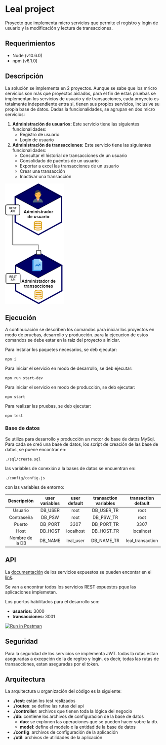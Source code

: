 # Leal project
Proyecto que implementa micro servicios que permite el registro y login de usuario y la modificación y lectura de transacciones.

## Requerimientos
* Node (v10.6.0)
* npm (v6.1.0)

## Descripción

La solución se implementa en 2 proyectos. Aunque se sabe que los mricro servicios son más que proyectos aislados, para el fin de estas pruebas se implementan los servicios de usuario y de transacciones, cada proyecto es totalmente independiente entra si, tienen sus propios servicios, inclusive su propia base de datos.
Dadas la funcionalidades, se agrupan en dos micro servicios:
1. __Administración de usuarios:__ Este servicio tiene las siguientes funcionalidades:
   * Registro de usuario
   * Login de usuario
2. __Administración de transacciones:__ Este servicio tiene las siguientes funcionalidades:
   * Consultar el historial de transacciones de un usuario
   * Consolidado de puentos de un usuario
   * Exportar a excel las transacciones de un usuario
   * Crear una transacción
   * Inactivar una transacción

![Microservices](https://github.com/lautaro2385/lealtest/blob/master/Untitled%20Diagram.png)

## Ejecución
A continucación se describen los comandos para iniciar los proyectos en modo de pruebas, desarrollo y producción. para la ejecucion de estos comandos se debe estar en la raiz del proyecto a iniciar.

Para instalar los paquetes necesarios, se deb ejecutar:
~~~~
npm i
~~~~

Para iniciar el servicio en modo de desarrollo, se deb ejecutar:
~~~~
npm run start-dev
~~~~

Para iniciar el servicio en modo de producción, se deb ejecutar:
~~~~
npm start
~~~~

Para realizar las pruebas, se deb ejecutar:
~~~~
npm test
~~~~

### Base de datos
Se utiliza para desarrollo y producción un motor de base de datos MySql. Para cada se creó una base de datos, los script de creación de las base de datos, se puene encontrar en:
~~~~
./sql/create.sql
~~~~
las variables de conexión a la bases de datos se encuentran en:
~~~~
./config/config.js
~~~~
con las variables de entorno:

|   Descripción   | user variables | user default | transaction variables | transaction default |
| :-------------: | :------------: | :----------: | :-------------------: | :-----------------: |
|     Usuario     |    DB_USER     |     root     |      DB_USER_TR       |        root         |
|   Contraseña    |     DB_PSW     |     root     |       DB_PSW_TR       |        root         |
|     Puerto      |    DB_PORT     |     3307     |      DB_PORT_TR       |        3307         |
|      Host       |    DB_HOST     |  localhost   |      DB_HOST_TR       |      localhost      |
| Nombre de la DB |    DB_NAME     |  leal_user   |      DB_NAME_TR       |  leal_transaction   |

## API

La [documentación](https://documenter.getpostman.com/view/300406/S11PsGwq) de los servicios expuestos se pueden encontar en el [link](https://documenter.getpostman.com/view/300406/S11PsGwq).

Se van a encontrar todos los servicios REST expuestos pque las aplicaciones implemetan.

Los puertos habilitados para el desarrollo son:

* __usuarios:__ 3000
* __transacciones:__ 3001

[![Run in Postman](https://run.pstmn.io/button.svg)](https://app.getpostman.com/run-collection/8f82301e78f91a9d37d9)

## Seguridad
Para la seguridad de los servicios se implementa JWT. todas la rutas estan aseguradas a excepción de la de regitro y login. es decir, todas las rutas de transacciones, estan aseguradas por el token.

## Arquitectura
La arquitectura u organización del código es la siguiente:
* __./test__: están los test reslizados
* __./routes__: se define las rutas del api
* __./controller__: archivos que tienen toda la lógica del negocio
* __./db__: contiene los archivos de configuracion de la base de datos
  * __dao__: se explonen las operaciones que se pueden hacer sobre la db.
  * __model__: define el modelo o la entidad de la base de datos
* __./config__: archivos de configuración de la aplicación
* __./util__: archivos de utilidades de la aplicación
  